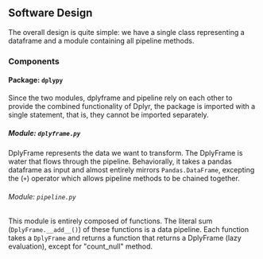 ## Software Design
The overall design is quite simple: we have a single class representing a dataframe and a module containing all pipeline methods. 

### Components

#### Package: `dplypy`
Since the two modules, dplyframe and pipeline rely on each other to provide the combined functionality of Dplyr, the package is imported with a single statement, that is, they cannot be imported separately. 

##### Module: `dplyframe.py`
DplyFrame represents the data we want to transform. The DplyFrame is water that flows through the pipeline. Behaviorally, it takes a pandas dataframe as input and almost entirely mirrors `Pandas.DataFrame`, excepting the (`+`) operator which allows pipeline methods to be chained together. 

###### Module: `pipeline.py`
This module is entirely composed of functions. The literal sum (`DplyFrame.__add__()`) of these functions is a data pipeline. Each function takes a `DplyFrame` and returns a function that returns a DplyFrame (lazy evaluation), except for "count_null" method.
